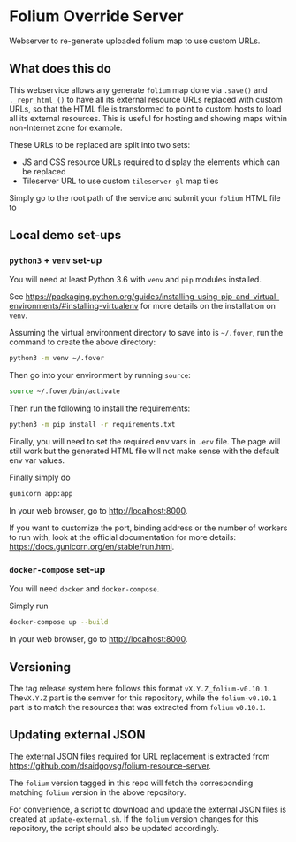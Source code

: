 # Folium Override Server

Webserver to re-generate uploaded folium map to use custom URLs.

## What does this do

This webservice allows any generate `folium` map done via `.save()` and `._repr_html_()` to have all
its external resource URLs replaced with custom URLs, so that the HTML file is transformed to point
to custom hosts to load all its external resources. This is useful for hosting and showing maps
within non-Internet zone for example.

These URLs to be replaced are split into two sets:

- JS and CSS resource URLs required to display the elements which can be replaced
- Tileserver URL to use custom `tileserver-gl` map tiles

Simply go to the root path of the service and submit your `folium` HTML file to

## Local demo set-ups

### `python3` + `venv` set-up

You will need at least Python 3.6 with `venv` and `pip` modules installed.

See
<https://packaging.python.org/guides/installing-using-pip-and-virtual-environments/#installing-virtualenv>
for more details on the installation on `venv`.

Assuming the virtual environment directory to save into is `~/.fover`,
run the command to create the above directory:

```bash
python3 -m venv ~/.fover
```

Then go into your environment by running `source`:

```bash
source ~/.fover/bin/activate
```

Then run the following to install the requirements:

```bash
python3 -m pip install -r requirements.txt
```

Finally, you will need to set the required env vars in `.env` file. The page will still work but the
generated HTML file will not make sense with the default env var values.

Finally simply do

```bash
gunicorn app:app
```

In your web browser, go to <http://localhost:8000>.

If you want to customize the port, binding address or the number of workers to run with, look at the
official documentation for more details: <https://docs.gunicorn.org/en/stable/run.html>.

### `docker-compose` set-up

You will need `docker` and `docker-compose`.

Simply run

```bash
docker-compose up --build
```

In your web browser, go to <http://localhost:8000>.

## Versioning

The tag release system here follows this format `vX.Y.Z_folium-v0.10.1`. The`vX.Y.Z` part is the
semver for this repository, while the `folium-v0.10.1` part is to match the resources that was
extracted from `folium` `v0.10.1`.

## Updating external JSON

The external JSON files required for URL replacement is extracted from
<https://github.com/dsaidgovsg/folium-resource-server>.

The `folium` version tagged in this repo will fetch the corresponding matching `folium` version in
the above repository.

For convenience, a script to download and update the external JSON files is created at
`update-external.sh`. If the `folium` version changes for this repository, the script should also be
updated accordingly.
